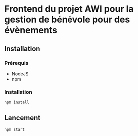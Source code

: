 # Frontend du projet AWI pour la gestion de bénévole pour des évènements


## Installation

### Prérequis

- NodeJS
- npm

### Installation

```bash
npm install
```

## Lancement

```bash
npm start
```
